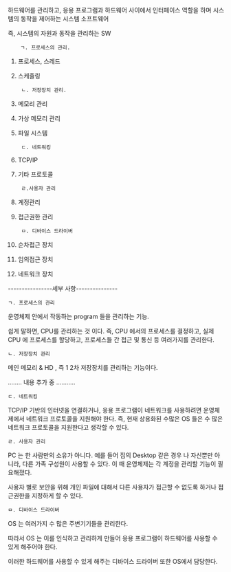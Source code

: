 하드웨어를 관리하고, 응용 프로그램과 하드웨어 사이에서 인터페이스 역할을 하며 시스템의 동작을 제어하는 시스템 소프트웨어

즉, 시스템의 자원과 동작을 관리하는 SW

        ㄱ. 프로세스의 관리.

1. 프로세스, 스레드
2. 스케줄링



        ㄴ. 저장장치 관리.
    
1. 메모리 관리
2. 가상 메모리 관리
3. 파일 시스템


        ㄷ. 네트워킹
    
1. TCP/IP
2. 기타 프로토콜

        ㄹ.사용자 관리
    
1. 계정관리
2. 접근권한 관리

        ㅁ. 디바이스 드라이버
    
1. 순차접근 장치
2. 임의접근 장치
3. 네트워크 장치

----------------세부 사항---------------

    ㄱ. 프로세스의 관리

운영체제 안에서 작동하는 program 들을 관리하는 기능.

쉽게 말하면, CPU를 관리하는 것 이다. 즉, CPU 에서의 프로세스를 결정하고, 실제 CPU 에 프로세스를 할당하고, 프로세스들 간 접근 및 통신 등 여러가지를 관리한다.


    ㄴ. 저장장치 관리

메인 메모리 & HD , 즉 1 2차 저장장치를 관리하는 기능이다.

........ 내용 추가 중 ...........

    ㄷ. 네트워킹
    
TCP/IP 기반의 인터넷을 연결하거나, 응용 프로그램이 네트워크를 사용하려면 운영체제에서 네트워크 프로토콜을 지원해야 한다. 즉, 현재 상용화된 수많은 OS 들은 수 많은 네트워크 프로토콜을 지원한다고 생각할 수 있다.

    ㄹ. 사용자 관리

PC 는 한 사람만의 소유가 아니다. 예를 들어 집의 Desktop 같은 경우 나 자신뿐만 아니라, 다른 가족 구성원이 사용할 수 있다. 이 때 운영체제는 각 계정을 관리할 기능이 필요해졌다.

사용자 별로 보안을 위해 개인 파일에 대해서 다른 사용자가 접근할 수 없도록 하거나 접근권한을 지정하게 할 수 있다.

    ㅁ. 디바이스 드라이버
    
OS 는 여러가지 수 많은 주변기기들을 관리한다.

따라서 OS 는 이를 인식하고 관리하게 만들어 응용 프로그램이 하드웨어를 사용할 수 있게 해주어야 한다.

이러한 하드웨어를 사용할 수 있게 해주는 디바이스 드라이버 또한 OS에서 담당한다.
